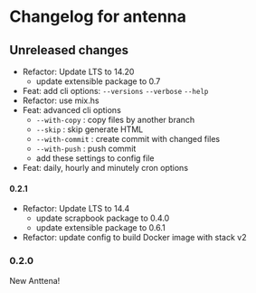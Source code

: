 # Changelog for antenna

## Unreleased changes

- Refactor: Update LTS to 14.20
    - update extensible package to 0.7
- Feat: add cli options: `--versions` `--verbose` `--help`
- Refactor: use mix.hs
- Feat: advanced cli options
    - `--with-copy` : copy files by another branch
    - `--skip` : skip generate HTML
    - `--with-commit` : create commit with changed files
    - `--with-push` : push commit
    - add these settings to config file
- Feat: daily, hourly and minutely cron options

#### 0.2.1

- Refactor: Update LTS to 14.4
    - update scrapbook package to 0.4.0
    - update extensible package to 0.6.1
- Refactor: update config to build Docker image with stack v2

### 0.2.0

New Anttena!
